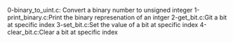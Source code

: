 0-binary_to_uint.c: Convert a binary number to unsigned integer
1-print_binary.c:Print the binary represenation of an intger
2-get_bit.c:Git a bit at specific index
3-set_bit.c:Set the value of a bit at specific index
4-clear_bit.c:Clear a bit at specific index

